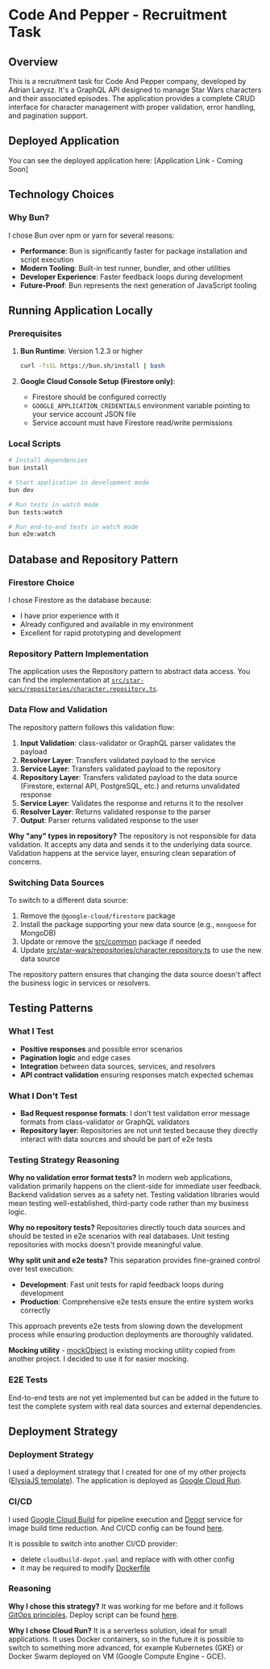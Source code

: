 # Code And Pepper - Recruitment Task

## Overview

This is a recruitment task for Code And Pepper company, developed by Adrian Larysz. It's a GraphQL API designed to manage Star Wars characters and their associated episodes. The application provides a complete CRUD interface for character management with proper validation, error handling, and pagination support.

## Deployed Application

You can see the deployed application here: [Application Link - Coming Soon]

## Technology Choices

### Why Bun?

I chose Bun over npm or yarn for several reasons:

- **Performance**: Bun is significantly faster for package installation and script execution
- **Modern Tooling**: Built-in test runner, bundler, and other utilities
- **Developer Experience**: Faster feedback loops during development
- **Future-Proof**: Bun represents the next generation of JavaScript tooling

## Running Application Locally

### Prerequisites

1. **Bun Runtime**: Version 1.2.3 or higher

    ```bash
    curl -fsSL https://bun.sh/install | bash
    ```

2. **Google Cloud Console Setup (Firestore only)**:
    - Firestore should be configured correctly
    - `GOOGLE_APPLICATION_CREDENTIALS` environment variable pointing to your service account JSON file
    - Service account must have Firestore read/write permissions

### Local Scripts

```bash
# Install dependencies
bun install

# Start application in development mode
bun dev

# Run tests in watch mode
bun tests:watch

# Run end-to-end tests in watch mode
bun e2e:watch
```

## Database and Repository Pattern

### Firestore Choice

I chose Firestore as the database because:

- I have prior experience with it
- Already configured and available in my environment
- Excellent for rapid prototyping and development

### Repository Pattern Implementation

The application uses the Repository pattern to abstract data access. You can find the implementation at [`src/star-wars/repositories/character.repository.ts`](src/star-wars/repositories/character.repository.ts).

### Data Flow and Validation

The repository pattern follows this validation flow:

1. **Input Validation**: class-validator or GraphQL parser validates the payload
2. **Resolver Layer**: Transfers validated payload to the service
3. **Service Layer**: Transfers validated payload to the repository
4. **Repository Layer**: Transfers validated payload to the data source (Firestore, external API, PostgreSQL, etc.) and returns unvalidated response
5. **Service Layer**: Validates the response and returns it to the resolver
6. **Resolver Layer**: Returns validated response to the parser
7. **Output**: Parser returns validated response to the user

**Why "any" types in repository?** The repository is not responsible for data validation. It accepts any data and sends it to the underlying data source. Validation happens at the service layer, ensuring clean separation of concerns.

### Switching Data Sources

To switch to a different data source:

1. Remove the `@google-cloud/firestore` package
2. Install the package supporting your new data source (e.g., `mongoose` for MongoDB)
3. Update or remove the [src/common](src/common) package if needed
4. Update [src/star-wars/repositories/character.repository.ts](src/star-wars/repositories/character.repository.ts) to use the new data source

The repository pattern ensures that changing the data source doesn't affect the business logic in services or resolvers.

## Testing Patterns

### What I Test

- **Positive responses** and possible error scenarios
- **Pagination logic** and edge cases
- **Integration** between data sources, services, and resolvers
- **API contract validation** ensuring responses match expected schemas

### What I Don't Test

- **Bad Request response formats**: I don't test validation error message formats from class-validator or GraphQL validators
- **Repository layer**: Repositories are not unit tested because they directly interact with data sources and should be part of e2e tests

### Testing Strategy Reasoning

**Why no validation error format tests?** In modern web applications, validation primarily happens on the client-side for immediate user feedback. Backend validation serves as a safety net. Testing validation libraries would mean testing well-established, third-party code rather than my business logic.

**Why no repository tests?** Repositories directly touch data sources and should be tested in e2e scenarios with real databases. Unit testing repositories with mocks doesn't provide meaningful value.

**Why split unit and e2e tests?** This separation provides fine-grained control over test execution:

- **Development**: Fast unit tests for rapid feedback loops during development
- **Production**: Comprehensive e2e tests ensure the entire system works correctly

This approach prevents e2e tests from slowing down the development process while ensuring production deployments are thoroughly validated.

**Mocking utility** - [mockObject](test/helpers/mockObject.ts) is existing mocking utility copied from another project. I decided to use it for easier mocking.

### E2E Tests

End-to-end tests are not yet implemented but can be added in the future to test the complete system with real data sources and external dependencies.

## Deployment Strategy

### Deployment Strategy

I used a deployment strategy that I created for one of my other projects ([ElysiaJS template](https://github.com/Fairy-io/bun-elysia-template?tab=readme-ov-file#deploying-application)). The application is deployed as [Google Cloud Run](https://cloud.google.com/run).

### CI/CD

I used [Google Cloud Build](https://cloud.google.com/build) for pipeline execution and [Depot](https://depot.dev) service for image build time reduction. And CI/CD config can be found [here](cloudbuild-depot.yaml).

It is possible to switch into another CI/CD provider:

- delete `cloudbuild-depot.yaml` and replace with with other config
- it may be required to modify [Dockerfile](Dockerfile)

### Reasoning

**Why I chose this strategy?** It was working for me before and it follows [GitOps principles](https://about.gitlab.com/topics/gitops/). Deploy script can be found [here](scripts/deploy/index.ts).

**Why I chose Cloud Run?** It is a serverless solution, ideal for small applications. It uses Docker containers, so in the future it is possible to switch to something more advanced, for example Kubernetes (GKE) or Docker Swarm deployed on VM (Google Compute Engine - GCE).
